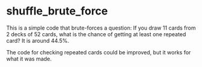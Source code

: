 # shuffle_brute_force
This is a simple code that brute-forces a question: If you draw 11 cards from 2 decks of 52 cards, what is the chance of getting at least one repeated card? It is around 44.5%.

The code for checking repeated cards could be improved, but it works for what it was made.
